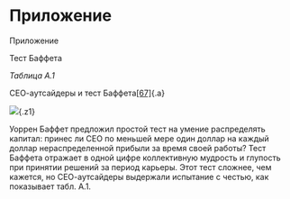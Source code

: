 # Приложение

Приложение

Тест Баффета

*Таблица A.1*

СЕО-аутсайдеры и тест Баффета[\[67\]](#ch2.xhtml#id5){.a}

![](./book_media/images/i_029.png){.z1}

Уоррен Баффет предложил простой тест на умение распределять капитал:
принес ли СЕО по меньшей мере один доллар на каждый доллар
нераспределенной прибыли за время своей работы? Тест Баффета отражает в
одной цифре коллективную мудрость и глупость при принятии решений за
период карьеры. Этот тест сложнее, чем кажется, но СЕО-аутсайдеры
выдержали испытание с честью, как показывает табл. А.1.